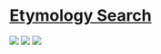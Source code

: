 # [Etymology Search](https://github.com/FerdiaMT/EtymologySearch)

![](https://img.shields.io/github/license/FerdiaMT/EtymologySearch) ![](https://img.shields.io/github/last-commit/scillidan/EtymologySearch/main?label=last%20commit%20(fork)) ![](https://img.shields.io/badge/Vercel-black?style=flat&logo=Vercel&logoColor=white)
